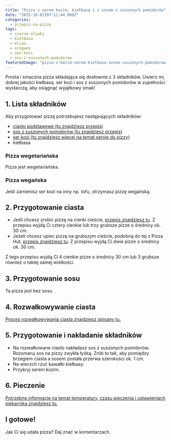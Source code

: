 ```yaml
---
title: "Pizza z serem kozim, kiełbasą i z sosem z suszonych pomidorów"
date: "2015-10-01T07:11:44.000Z"
categories: 
  - przepis-na-pizze
tags: 
  - czarne-oliwki
  - kielbasa
  - oliwa
  - oregano
  - ser-kozi
  - sos-z-suszonych-pomidorow
featuredImage: "pizza-z-kozim-serem-kielbasa-sosem-suszonych-pomidorow.jpg"
---
```


Prosta i smaczna pizza składająca się dosłownie z 3 składników. Uwierz mi, dobrej jakości kiełbasa, ser kozi i sos z suszonych pomidorów w zupełności wystarczą, aby osiągnąć wyjątkowy smak!

## 1\. Lista składników

Aby przygotować pizzę potrzebujesz następujących składników:

- <a title="Przepis na ciasto podstawowe" href="/przepis-na-ciasto-na-pizze/">ciasto podstawowe (tu znajdziesz przepis)</a>
- <a title="Przepis na sos z suszonych pomidorów" href="/sos-suszone-pomidory/">sos z suszonych pomidorów (tu znajdziesz przepis)</a>
- <a title="Ser do pizzy" href="/jaki-ser-wybrac-do-pizzy/">ser kozi (tu znajdziesz więcej na temat serów do pizzy)</a>
- kiełbasa

### Pizza wegetariańska

Pizza jest wegetariańska.

### Pizza wegańska

Jeśli zamienisz ser kozi na inny np. tofu, otrzymasz pizzę wegańską.

## 2\. Przygotowanie ciasta

- Jeśli chcesz zrobić pizzę na cienki cieście, <a title="Przepis na ciasto podstawowe" href="/przepis-na-ciasto-na-pizze/">przepis znajdziesz tu</a>. Z przepisu wyjdą Ci cztery cienkie lub trzy grubsze pizze o średnicy ok. 30 cm.
- Jeżeli chcesz upiec pizzę na grubszym cieście, podobną do tej z Pizza Hut, <a title="Przepis na pizzę na grubym cieście" href="/jak-zrobic-ciasto-na-pizze-jak-w-pizza-hut/">przepis znajdziesz tu</a>. Z przepisu wyjdą Ci dwie pizze o średnicy ok. 30 cm.

Z tego przepisu wyjdą Ci 4 cienkie pizze o średnicy 30 cm lub 3 grubsze również o takiej samej wielkości.

## 3\. Przygotowanie sosu

Ta pizza jest bez sosu.

## 4\. Rozwałkowywanie ciasta

<a title="Rozwałkowywanie ciasta" href="/jak-walkowac-ciasto-pizzy/">Proces rozwałkowywania ciasta znajdziesz opisany tu.</a>

## 5\. Przygotowanie i nakładanie składników

- Na rozwałkowane ciasto nakładasz sos z suszonych pomidorów. Rozsmaruj sos na pizzy zwykła łyżką. Zrób to tak, aby pomiędzy brzegiem ciasta a sosem została przerwa szerokości ok. 1 cm.
- Na wierzch rzuć kawałki kiełbasy.
- Przykryj serem kozim.

## 6\. Pieczenie

<a title="Jak ustawić piekarnik do pieczenia pizzy" href="/jak-ustawic-piekarnik-pieczenia-pizzy/">Potrzebne informacje na temat temperatury, czasu pieczenia i ustawieniach piekarnika znajdziesz tu.</a>

## I gotowe!

Jak Ci się udała pizza? Daj znać w komentarzach.
